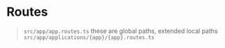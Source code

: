 # Routes
> `src/app/app.routes.ts` these are global paths, extended local paths `src/app/applications/{app}/{app}.routes.ts`
